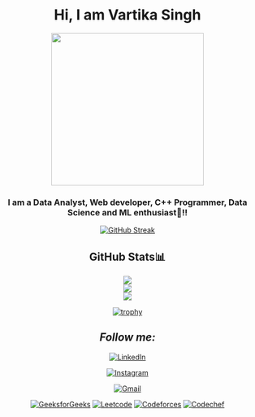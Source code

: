<div align="center">
   <h1>Hi, I am Vartika Singh </h1>
   <p align="center">
     <img width="300" src="https://media4.giphy.com/media/xFkgeu7dhfgqqxJqmj/giphy.gif?cid=ecf05e47a387tsd8zxy1hw368egf3m418r0r09bu0itqy0ba&rid=giphy.gif&ct=g">
   </p>

   <h3>I am a Data Analyst, Web developer, C++ Programmer, Data Science and ML enthusiast🚀!!</h3>

   <a href="https://git.io/streak-stats">
     <img src="https://github-readme-streak-stats.herokuapp.com?user=vartikasinghp&theme=midnight-purple" alt="GitHub Streak"/>
   </a>

   ## GitHub Stats📊

   ![](http://github-profile-summary-cards.vercel.app/api/cards/profile-details?username=vartikasinghp&theme=radical)  
   ![](http://github-profile-summary-cards.vercel.app/api/cards/repos-per-language?username=vartikasinghp&theme=moonlight)  
   ![](http://github-profile-summary-cards.vercel.app/api/cards/most-commit-language?username=vartikasinghp&theme=moonlight)

   [![trophy](https://github-profile-trophy.vercel.app/?username=vartikasinghp&theme=onedark)](https://github.com/ryo-ma/github-profile-trophy)

   ## <i>Follow me:</i><br>

   <a href="https://www.linkedin.com/in/vartikasinghp/" target="_blank"><img src="https://img.shields.io/badge/LinkedIn-%230077B5.svg?&style=flat-square&logo=linkedin&logoColor=white" alt="LinkedIn"></a>

   <a href="https://www.instagram.com/vartikaa423/" target="_blank"><img src="https://img.shields.io/badge/Instagram-%23E4405F.svg?&style=flat-square&logo=instagram&logoColor=white" alt="Instagram"></a>

   <a href="mailto:vartika.191732@gmail.com" target="_blank"><img src="https://img.shields.io/badge/Gmail-c14438?style=flat-square&logo=Gmail&logoColor=white" alt="Gmail"></a>

   <a href="https://www.geeksforgeeks.org/user/buzzcodez/" target="_blank"><img src="https://img.shields.io/badge/-GeeksforGeeks-2EC866?style=for-the-badge&logo=GeeksforGeeks&logoColor=white" alt="GeeksforGeeks"></a>
   <a href="https://leetcode.com/u/vartikasinghp/" target="_blank"><img src="https://img.shields.io/badge/-LeetCode-FFA116?style=for-the-badge&logo=LeetCode&logoColor=black" alt="Leetcode"></a>
   <a href="https://codeforces.com/profile/codez1917" target="_blank"><img src="https://img.shields.io/badge/Codeforces-%230B72B9.svg?&style=for-the-badge&logo=Codeforces&logoColor=white" alt="Codeforces" /></a>
   <a href="https://www.codechef.com/users/binnicodez" target="_blank"><img src="https://img.shields.io/badge/Codechef-%23B92B27.svg?&style=for-the-badge&logo=Codechef&logoColor=white" alt="Codechef" /></a>
</div>
<!-- [![An image of @vartikasinghp's Holopin badges, which is a link to view their full Holopin profile](https://holopin.me/vartikasinghp)](https://holopin.io/@vartikasinghp)
 -->
